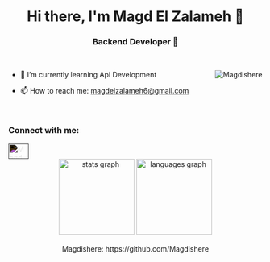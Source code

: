 <h1 align="center">Hi there, I'm Magd El Zalameh 👋</h1>
<h3 align="center">Backend Developer 🌟</h3>

<br>
<p><img align="right" src="[Your Animated GIF URL]" alt="Magdishere" /></p>

- 🌱 I’m currently learning Api Development

- 📫 How to reach me: <a href="https://mail.google.com/mail/?view=cm&fs=1&to=magdelzalameh6@gmail.com" rel="nofollow">magdelzalameh6@gmail.com</a>

<br>

<h3 align="left">Connect with me:</h3>
<a href="https://www.linkedin.com/in/magd-k-el-zalameh-233701275/" rel="nofollow">
  <img align="center" src="https://raw.githubusercontent.com/rahuldkjain/github-profile-readme-generator/master/src/images/icons/Social/linked-in-alt.svg" alt="Magd K. El-Zalameh" height="30" width="40" style="max-width: 100%; filter: invert(1);"></a>




<br>

<div align="center" dir="auto">
<div>
<div>
  <a target="_blank" rel="noopener noreferrer nofollow" href="https://github.com/username"><img src="https://github-readme-stats.vercel.app/api?username=Magdishere&amp;hide=contribs,prs" height="150" alt="stats graph" style="max-width: 100%;"></a>
  <a target="_blank" rel="noopener noreferrer nofollow" href="https://github.com/username"><img src="https://github-readme-stats.vercel.app/api/top-langs?locale=en&amp;hide_title=false&amp;layout=compact&amp;card_width=320&amp;langs_count=5&amp;theme=dracula&amp;hide_border=false&amp;username=Magdishere" height="150" alt="languages graph" style="max-width: 100%;"></a>
</div>


<br>
Magdishere: https://github.com/Magdishere
